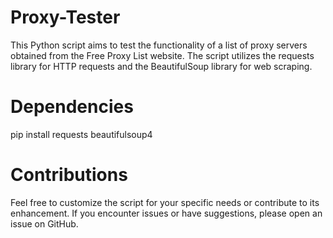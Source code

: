 # Proxy-Tester
This Python script aims to test the functionality of a list of proxy servers obtained from the Free Proxy List website. The script utilizes the requests library for HTTP requests and the BeautifulSoup library for web scraping.
# Dependencies
pip install requests beautifulsoup4
# Contributions
Feel free to customize the script for your specific needs or contribute to its enhancement. If you encounter issues or have suggestions, please open an issue on GitHub.

